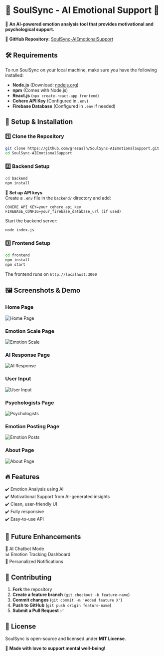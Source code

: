 # 🌟 SoulSync - AI Emotional Support 🌟  
🚀 **An AI-powered emotion analysis tool that provides motivational and psychological support.**  

🔗 **GitHub Repository:** [SoulSync-AIEmotionalSupport](https://github.com/gresaslh/SoulSync-AIEmotionalSupport.git)  

## 🛠️ **Requirements**  
To run SoulSync on your local machine, make sure you have the following installed:  
- **Node.js** (Download: [nodejs.org](https://nodejs.org/))  
- **npm** (Comes with Node.js)  
- **React.js** (`npx create-react-app frontend`)  
- **Cohere API Key** (Configured in `.env`)  
- **Firebase Database** (Configured in `.env` if needed)  

## 🚀 **Setup & Installation**  

### **1️⃣ Clone the Repository**  
```bash
git clone https://github.com/gresaslh/SoulSync-AIEmotionalSupport.git
cd SoulSync-AIEmotionalSupport
```

### **2️⃣ Backend Setup**  
```bash
cd backend
npm install
```
🔑 **Set up API keys**  
Create a `.env` file in the `backend/` directory and add:  
```
COHERE_API_KEY=your_cohere_api_key
FIREBASE_CONFIG=your_firebase_database_url (if used)
```
Start the backend server:  
```bash
node index.js
```

### **3️⃣ Frontend Setup**  
```bash
cd frontend
npm install
npm start
```
The frontend runs on `http://localhost:3000`  

## 🖼️ **Screenshots & Demo**  

### Home Page  
![Home Page](https://github.com/user-attachments/assets/c5a4cc54-2034-4fd8-af31-0c684962c3a0)  

### Emotion Scale Page  
![Emotion Scale](https://github.com/user-attachments/assets/7c1c9852-7d2e-47b5-8f4b-518822968829)  

### AI Response Page  
![AI Response](https://github.com/user-attachments/assets/b19778ba-ec47-412a-aeaf-861d5e4f9e18)

### User Input
![User Input](https://github.com/user-attachments/assets/59322520-6dca-4bb7-a069-4cff3fa2ab7c)  

### Psychologists Page  
![Psychologists](https://github.com/user-attachments/assets/8092b7de-e8eb-40c3-9e07-559c4f9b6dcb)  

### Emotion Posting Page  
![Emotion Posts](https://github.com/user-attachments/assets/a6344640-c3f8-44c5-aa39-5e15284965f0)  

### About Page  
![About Page](https://github.com/user-attachments/assets/bd973fb0-e50b-400c-8b0f-005fef758f37) 

## 🔥 **Features**  
✔️ Emotion Analysis using AI  
✔️ Motivational Support from AI-generated insights  
✔️ Clean, user-friendly UI  
✔️ Fully responsive  
✔️ Easy-to-use API  

## 📌 **Future Enhancements**  
🚀 AI Chatbot Mode  
📊 Emotion Tracking Dashboard  
🔔 Personalized Notifications  

## 🤝 **Contributing**  
1. **Fork** the repository  
2. **Create a feature branch** (`git checkout -b feature-name`)  
3. **Commit changes** (`git commit -m 'Added feature X'`)  
4. **Push to GitHub** (`git push origin feature-name`)  
5. **Submit a Pull Request** ✅  

## 📜 **License**  
SoulSync is open-source and licensed under **MIT License**.  

💙 **Made with love to support mental well-being!**
